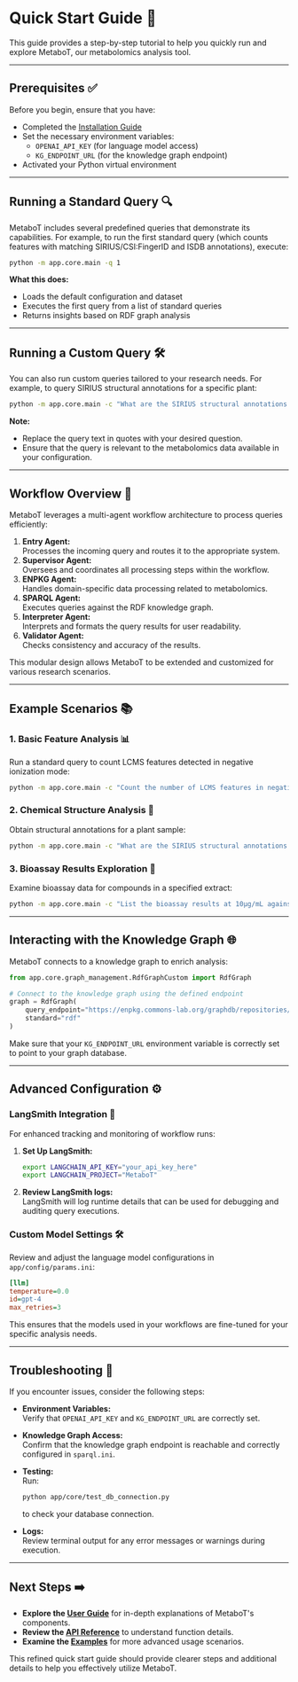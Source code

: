 # Quick Start Guide 🚀

This guide provides a step-by-step tutorial to help you quickly run and explore MetaboT, our metabolomics analysis tool.

---

## Prerequisites ✅

Before you begin, ensure that you have:

- Completed the [Installation Guide](installation.md)
- Set the necessary environment variables:
  - `OPENAI_API_KEY` (for language model access)
  - `KG_ENDPOINT_URL` (for the knowledge graph endpoint)
- Activated your Python virtual environment

---

## Running a Standard Query 🔍

MetaboT includes several predefined queries that demonstrate its capabilities. For example, to run the first standard query (which counts features with matching SIRIUS/CSI:FingerID and ISDB annotations), execute:

```bash
python -m app.core.main -q 1
```

**What this does:**  
- Loads the default configuration and dataset  
- Executes the first query from a list of standard queries  
- Returns insights based on RDF graph analysis

---

## Running a Custom Query 🛠️

You can also run custom queries tailored to your research needs. For example, to query SIRIUS structural annotations for a specific plant:

```bash
python -m app.core.main -c "What are the SIRIUS structural annotations for Tabernaemontana coffeoides?"
```

**Note:**  
- Replace the query text in quotes with your desired question.  
- Ensure that the query is relevant to the metabolomics data available in your configuration.

---

## Workflow Overview 🔄

MetaboT leverages a multi-agent workflow architecture to process queries efficiently:
 
1. **Entry Agent:**  
   Processes the incoming query and routes it to the appropriate system.
2. **Supervisor Agent:**  
   Oversees and coordinates all processing steps within the workflow.
3. **ENPKG Agent:**  
   Handles domain-specific data processing related to metabolomics.
4. **SPARQL Agent:**  
   Executes queries against the RDF knowledge graph.
5. **Interpreter Agent:**  
   Interprets and formats the query results for user readability.
6. **Validator Agent:**  
   Checks consistency and accuracy of the results.

This modular design allows MetaboT to be extended and customized for various research scenarios.

---

## Example Scenarios 📚

### 1. Basic Feature Analysis 📊

Run a standard query to count LCMS features detected in negative ionization mode:

```bash
python -m app.core.main -c "Count the number of LCMS features in negative ionization mode"
```

### 2. Chemical Structure Analysis 🧪

Obtain structural annotations for a plant sample:

```bash
python -m app.core.main -c "What are the SIRIUS structural annotations for Tabernaemontana coffeoides?"
```

### 3. Bioassay Results Exploration 💉

Examine bioassay data for compounds in a specified extract:

```bash
python -m app.core.main -c "List the bioassay results at 10µg/mL against T.cruzi for lab extracts of Tabernaemontana coffeoides"
```

---

## Interacting with the Knowledge Graph 🌐

MetaboT connects to a knowledge graph to enrich analysis:
   
```python
from app.core.graph_management.RdfGraphCustom import RdfGraph

# Connect to the knowledge graph using the defined endpoint
graph = RdfGraph(
    query_endpoint="https://enpkg.commons-lab.org/graphdb/repositories/ENPKG",
    standard="rdf"
)
```

Make sure that your `KG_ENDPOINT_URL` environment variable is correctly set to point to your graph database.

---

## Advanced Configuration ⚙️

### LangSmith Integration 🔗

For enhanced tracking and monitoring of workflow runs:

1. **Set Up LangSmith:**
   ```bash
   export LANGCHAIN_API_KEY="your_api_key_here"
   export LANGCHAIN_PROJECT="MetaboT"
   ```
   
2. **Review LangSmith logs:**  
   LangSmith will log runtime details that can be used for debugging and auditing query executions.

### Custom Model Settings 🛠️

Review and adjust the language model configurations in `app/config/params.ini`:

```ini
[llm]
temperature=0.0
id=gpt-4
max_retries=3
```

This ensures that the models used in your workflows are fine-tuned for your specific analysis needs.

---

## Troubleshooting 🐞

If you encounter issues, consider the following steps:

- **Environment Variables:**  
  Verify that `OPENAI_API_KEY` and `KG_ENDPOINT_URL` are correctly set.
  
- **Knowledge Graph Access:**  
  Confirm that the knowledge graph endpoint is reachable and correctly configured in `sparql.ini`.
  
- **Testing:**  
  Run:
  ```bash
  python app/core/test_db_connection.py
  ```
  to check your database connection.
  
- **Logs:**  
  Review terminal output for any error messages or warnings during execution.

---

## Next Steps ➡️

- **Explore the [User Guide](../user-guide/overview.md)** for in-depth explanations of MetaboT's components.
- **Review the [API Reference](../api-reference/core.md)** to understand function details.
- **Examine the [Examples](../examples/basic-usage.md)** for more advanced usage scenarios.

This refined quick start guide should provide clearer steps and additional details to help you effectively utilize MetaboT.